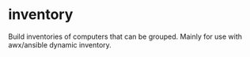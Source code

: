 # inventory
Build inventories of computers that can be grouped. Mainly for use with awx/ansible dynamic inventory.

